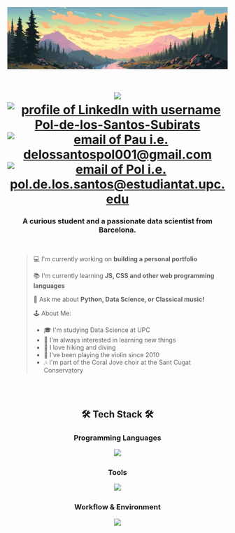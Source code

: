 
![Banner GitHub](header_2.jpg)

<!--- ------------------------------------------------------------------------------------------------------------------------------------------------------ -->
<!--- -- Visitor Badge + Links ----------------------------------------------------------------------------------------------------------------------------- -->
<!--- ------------------------------------------------------------------------------------------------------------------------------------------------------ -->
<div align="center">
    <h1 align="center">
        <img src="https://readme-typing-svg.demolab.com?font=Fira+Code&weight=600&size=30&duration=3600&pause=900&color=3D9CF7&center=true&vCenter=true&width=435&lines=Hi+there%2C+I'm+Pau!%F0%9F%91%8B;Welcome+to+my+GitHub!%F0%9F%9A%80" />
        <br>
        <a href="https://www.linkedin.com/in/pau-mateo-bernadó-37292830b"><img src="https://img.shields.io/badge/LinkedIn-d5d5d5?style=for-the-badge&logo=linkedin&logoColor=blue" alt="profile of LinkedIn with username Pol-de-los-Santos-Subirats" /></a>
        <a href="mailto:pau.mateo.bernado@gmail.com"><img src="https://img.shields.io/badge/Personal-d5d5d5?style=for-the-badge&logo=gmail&logoColor=red" alt="email of Pau i.e.   delossantospol001@gmail.com" /></a>
        <a href="mailto:pau.mateo.bernado@estudiantat.upc.edu"><img src="https://img.shields.io/badge/University-d5d5d5?style=for-the-badge&logo=gmail&logoColor=red" alt="email of Pol i.e.   pol.de.los.santos@estudiantat.upc.edu" /></a>
    </h1>
</div>

<h3 align="center">A curious student and a passionate data scientist from Barcelona. </h3>
<br>
<div style="padding-left: 20px;">

> 💻 I'm currently working on **building a personal portfolio**
>
> 📚 I'm currently learning **JS, CSS and other web programming languages**
> 
> 💬 Ask me about **Python, Data Science, or Classical music!**
> 
> 🕹️ About Me:
> - 🎓 I'm studying Data Science at UPC  
> - 📡 I'm always interested in learning new things  
> - 🌿 I love hiking and diving  
> - 🎻 I've been playing the violin since 2010
> - 🎶 I'm part of the Coral Jove choir at the Sant Cugat Conservatory



</div>

<br><br>
<h2 align="center">🛠️ Tech Stack 🛠️</h2>
<!-- Programming Languages -->
<h3 align="center">Programming Languages</p>
<p align="center">
    <img src="https://skillicons.dev/icons?i=python,cpp,r" />
</p>

<!-- Tools -->
<h3 align="center">Tools</p>
<p align="center">
    <img src="https://skillicons.dev/icons?i=postgres,mongodb,pytorch,aws,matlab,elasticsearch,sklearn,cassandra" />
</p>

<!-- Workflow & Environment -->
<h3 align="center">Workflow & Environment</p>
<p align="center">
    <img src="https://skillicons.dev/icons?i=powershell,git,latex,bash,eclipse,vscode" />
</p>
